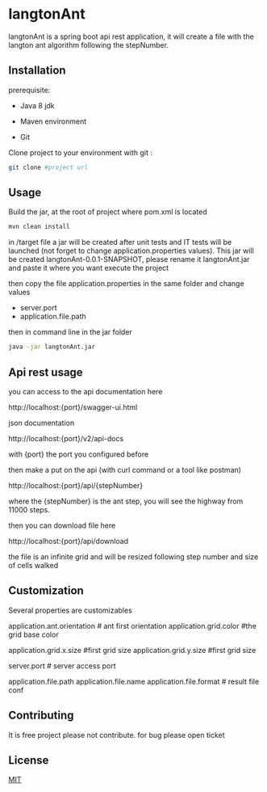 # langtonAnt

langtonAnt is a spring boot api rest application, it will create a file with the langton ant algorithm following the stepNumber.

## Installation

prerequisite:

- Java 8 jdk

- Maven environment

- Git

Clone project to your environment with git :

```bash
git clone #project url
```

## Usage

Build the jar, at the root of project where pom.xml is located

```bash
mvn clean install
```
in /target file a jar will be created after unit tests and IT tests will be launched (not forget to change application.properties values). This jar will be created langtonAnt-0.0.1-SNAPSHOT, please rename it langtonAnt.jar and paste it where you want execute the project

then copy the file application.properties in the same folder and change values

 - server.port
 - application.file.path

then in command line in the jar folder

```bash
java -jar langtonAnt.jar
```

## Api rest usage

you can access to the api documentation here

http://localhost:{port}/swagger-ui.html

json documentation

http://localhost:{port}/v2/api-docs

with {port} the port you configured before

then make a put on the api (with curl command or a tool like postman)

http://localhost:{port}/api/{stepNumber}

where the {stepNumber} is the ant step, you will see the highway from 11000 steps.

then you can download file here 

http://localhost:{port}/api/download

the file is an infinite grid and will be resized following step number and size of cells walked

## Customization

Several properties are customizables

application.ant.orientation # ant first orientation
application.grid.color #the grid base color

application.grid.x.size #first grid size
application.grid.y.size #first grid size

server.port # server access port

application.file.path
application.file.name
application.file.format # result file conf


## Contributing
It is free project please not contribute. for bug please open ticket

## License
[MIT](https://choosealicense.com/licenses/mit/)